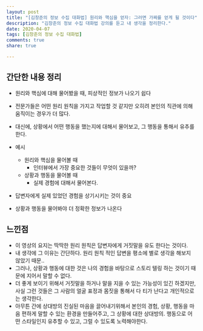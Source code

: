 ```yaml
---
layout: post
title: "[김창준의 정보 수집 대화법] 원리와 핵심을 얻자: 그러면 가짜를 얻게 될 것이다"
description: "김창준의 정보 수집 대화법 강의를 듣고 내 생각을 정리한다."
date: 2020-04-07
tags: [김창준의 정보 수집 대화법]
comments: true
share: true

---
```


## 간단한 내용 정리

* 원리와 핵심에 대해 물어봤을 때, 피상적인 정보가 나오기 쉽다
* 전문가들은 어떤 원리 원칙을 가지고 작업할 것 같지만 오히려 본인의 직관에 의해 움직이는 경우가 더 많다.
* 대신에, 상황에서 어떤 행동을 했는지에 대해서 물어보고, 그 행동을 통해서 유추를 한다.

* 예시
  * 원리와 핵심을 물어볼 때
    * 인터뷰에서 가장 중요한 것들이 무엇이 있을까?
  * 상황과 행동을 물어볼 때
    * 실제 경험에 대해서 물어본다.
* 답변자에게 실제 있었던 경험을 상기시키는 것이 중요
* 상황과 행동을 물어봐야 더 정확한 정보가 나온다

## 느낀점

* 이 영상의 요지는 딱딱한 원리 원칙은 답변자에게 거짓말을 유도 한다는 것이다.
* 내 생각에 그 이유는 간단하다. 원리 원칙 적인 답변을 평소에 별로 생각을 해보지 않았기 때문..
* 그러나, 상황과 행동에 대한 것은 나의 경험을 바탕으로 스토리 텔링 하는 것이기 때문에 지어서 말할 수 없다.
* 더 좋게 보이기 위해서 거짓말을 하거나 말을 지을 수 있는 가능성이 있긴 하겠지만, 사실 그런 것들은 그 사람의 얼굴 표정과 몸짓을 통해서 다 티가 난다고 개인적으로는 생각한다.
* 아무튼 간에 상대방의 진실된 마음을 끌어내기위해서 본인의 경험, 상황, 행동을 마음 편하게 말할 수 있는 환경을 만들어주고, 그 상황에 대한 상대방의. 행동으로 어떤 스타일인지 유추할 수 있고, 그럴 수 있도록 노력해야한다.

